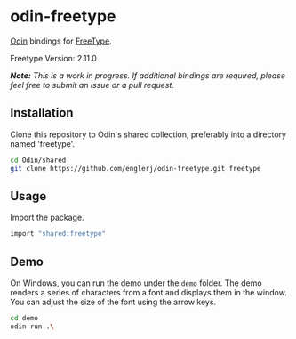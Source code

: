 # odin-freetype
[Odin](https://github.com/odin-lang/Odin) bindings for [FreeType](https://www.freetype.org/index.html).

Freetype Version: 2.11.0

_**Note:** This is a work in progress. If additional bindings are required, please feel free to submit an issue or a pull request._

## Installation
Clone this repository to Odin's shared collection, preferably into a directory named 'freetype'.

```bash
cd Odin/shared
git clone https://github.com/englerj/odin-freetype.git freetype
```

## Usage
Import the package.
```c
import "shared:freetype"
```

## Demo
On Windows, you can run the demo under the `demo` folder. The demo renders a series of characters from a font and displays them in the window. You can adjust the size of the font using the arrow keys.
```bash
cd demo
odin run .\
```